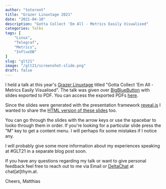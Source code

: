 ```yaml
---
author: "totoroot"
title: "Grazer Linuxtage 2021"
date: "2021-04-10"
description: "Gotta Collect 'Em All - Metrics Easily Visualised"
categories: Talks
tags: [
    "Linux",
    "Telegraf",
    "Metrics",
    "InfluxDB"
]
slug: "glt21"
image: "/glt21/screenshot-slide.png"
draft: false
---
```


I held a talk at this year's [Grazer Linuxtage](https://www.linuxtage.at/en/) titled "Gotta Collect 'Em All - Metrics Easily Visualised". The talk was given over [BigBlueButton](https://docs.bigbluebutton.org/) with slides exported to PDF. You can access the exported PDFs [here](https://blog.thym.at/glt21/gotta-collect-em-all.pdf).

Since the slides were generated with the presentation framework [reveal.js](https://revealjs.com/) I wanted to share the [HTML version of these slides](https://blog.thym.at/glt21) too.

You can go through the slides with the arrow keys or use the spacebar to looko through them in order. If you're looking for a particular slide press the "M" key to get a content menu. I will perhaps fix some mistakes if I notice any.

I will probably give some more information about my experiences speaking at #GLT21 in a separate blog post soon.

If you have any questions regarding my talk or want to give personal feedback feel free to reach out to me via Email or [DeltaChat](https://delta.chat/en/) at chat\[at\]thym.at.

Cheers,
Matthias
